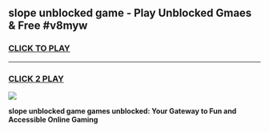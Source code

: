 
## slope unblocked game - Play Unblocked Gmaes & Free #v8myw
<h3>
<a href="https://premium.freeplayer.one?title=slope_unblocked_game&ref=03M">CLICK TO PLAY</a></h3>
<hr>

<h3>
<a href="https://premium.freeplayer.one?title=slope_unblocked_game&ref=03M">CLICK 2 PLAY</a>
  
</h3>

<a href="https://premium.freeplayer.one?title=slope_unblocked_game&ref=03M"><img src="https://clearcache.store/games.png"></a>


**slope unblocked game games unblocked: Your Gateway to Fun and Accessible Online Gaming**
